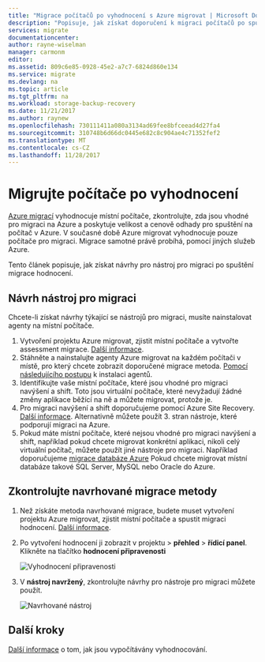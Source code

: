 ```yaml
---
title: "Migrace počítačů po vyhodnocení s Azure migrovat | Microsoft Docs"
description: "Popisuje, jak získat doporučení k migraci počítačů po spuštění posouzení se službou Azure migrovat."
services: migrate
documentationcenter: 
author: rayne-wiselman
manager: carmonm
editor: 
ms.assetid: 809c6e85-0928-45e2-a7c7-6824d860e134
ms.service: migrate
ms.devlang: na
ms.topic: article
ms.tgt_pltfrm: na
ms.workload: storage-backup-recovery
ms.date: 11/21/2017
ms.author: raynew
ms.openlocfilehash: 730111411a080a3134ad69fee8bfceead4d27fa4
ms.sourcegitcommit: 310748b6d66dc0445e682c8c904ae4c71352fef2
ms.translationtype: MT
ms.contentlocale: cs-CZ
ms.lasthandoff: 11/28/2017
---
```

# <a name="migrate-machines-after-assessment"></a>Migrujte počítače po vyhodnocení


[Azure migrací](migrate-overview.md) vyhodnocuje místní počítače, zkontrolujte, zda jsou vhodné pro migraci na Azure a poskytuje velikost a cenově odhady pro spuštění na počítač v Azure. V současné době Azure migrovat vyhodnocuje pouze počítače pro migraci. Migrace samotné právě probíhá, pomocí jiných služeb Azure.

Tento článek popisuje, jak získat návrhy pro nástroj pro migraci po spuštění migrace hodnocení.

## <a name="migration-tool-suggestion"></a>Návrh nástroj pro migraci

Chcete-li získat návrhy týkající se nástrojů pro migraci, musíte nainstalovat agenty na místní počítače.  

1. Vytvoření projektu Azure migrovat, zjistit místní počítače a vytvořte assessment migrace. [Další informace](tutorial-assessment-vmware.md).
2. Stáhněte a nainstalujte agenty Azure migrovat na každém počítači v místě, pro který chcete zobrazit doporučené migrace metoda. [Pomocí následujícího postupu](how-to-create-group-machine-dependencies.md#prepare-machines-for-dependency-mapping) k instalaci agentů.
2. Identifikujte vaše místní počítače, které jsou vhodné pro migraci navýšení a shift. Toto jsou virtuální počítače, které nevyžadují žádné změny aplikace běžící na ně a můžete migrovat, protože je.
3. Pro migraci navýšení a shift doporučujeme pomocí Azure Site Recovery. [Další informace](../site-recovery/tutorial-migrate-on-premises-to-azure.md). Alternativně můžete použít 3. stran nástroje, které podporují migraci na Azure.
4. Pokud máte místní počítače, které nejsou vhodné pro migraci navýšení a shift, například pokud chcete migrovat konkrétní aplikaci, nikoli celý virtuální počítač, můžete použít jiné nástroje pro migraci. Například doporučujeme [migrace databáze Azure](https://azure.microsoft.com/campaigns/database-migration/) Pokud chcete migrovat místní databáze takové SQL Server, MySQL nebo Oracle do Azure.


## <a name="review-suggested-migration-methods"></a>Zkontrolujte navrhované migrace metody

1. Než získáte metoda navrhované migrace, budete muset vytvoření projektu Azure migrovat, zjistit místní počítače a spustit migraci hodnocení. [Další informace](tutorial-assessment-vmware.md).
2. Po vytvoření hodnocení ji zobrazit v projektu > **přehled** > **řídicí panel**. Klikněte na tlačítko **hodnocení připravenosti**

    ![Vyhodnocení připravenosti](./media/tutorial-assessment-vmware/assessment-report.png)  

3. V **nástroj navržený**, zkontrolujte návrhy pro nástroje pro migraci můžete použít.

    ![Navrhované nástroj](./media/tutorial-assessment-vmware/assessment-suitability.png) 




## <a name="next-steps"></a>Další kroky

[Další informace](concepts-assessment-calculation.md) o tom, jak jsou vypočítávány vyhodnocování.
